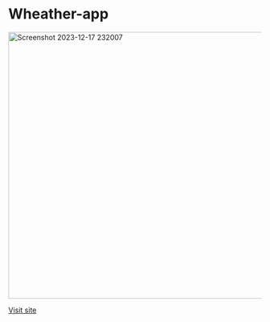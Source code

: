 # Wheather-app
<img width="530" alt="Screenshot 2023-12-17 232007" src="https://github.com/lalit-pagare/Wheather-app/assets/118706174/c3252c1b-e0f0-4437-b75f-11d2da88c04d">

<a href='https://lalit-pagare.github.io/Wheather-app/'>Visit site</a>
